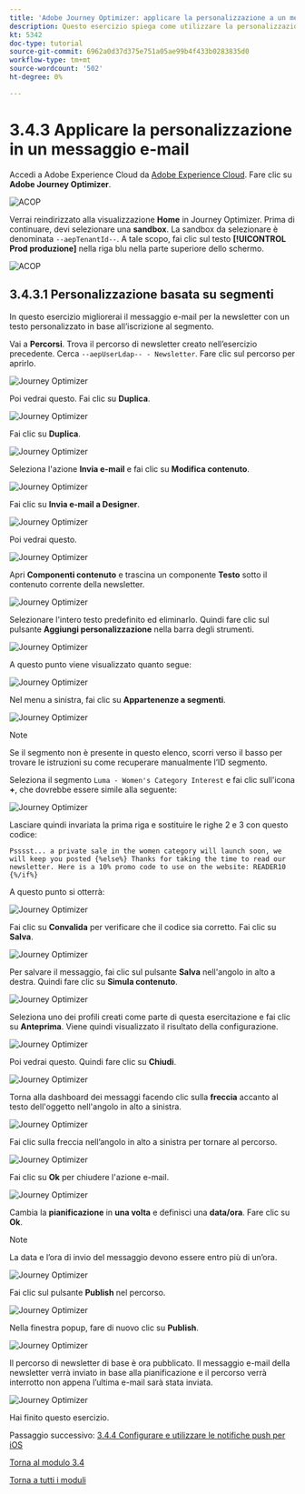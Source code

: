 ```yaml
---
title: 'Adobe Journey Optimizer: applicare la personalizzazione a un messaggio e-mail'
description: Questo esercizio spiega come utilizzare la personalizzazione dei segmenti all’interno di un contenuto e-mail
kt: 5342
doc-type: tutorial
source-git-commit: 6962a0d37d375e751a05ae99b4f433b0283835d0
workflow-type: tm+mt
source-wordcount: '502'
ht-degree: 0%

---
```


# 3.4.3 Applicare la personalizzazione in un messaggio e-mail

Accedi a Adobe Experience Cloud da [Adobe Experience Cloud](https://experience.adobe.com). Fare clic su **Adobe Journey Optimizer**.

![ACOP](./../../../modules/ajo-b2c/module3.2/images/acophome.png)

Verrai reindirizzato alla visualizzazione **Home** in Journey Optimizer. Prima di continuare, devi selezionare una **sandbox**. La sandbox da selezionare è denominata ``--aepTenantId--``. A tale scopo, fai clic sul testo **[!UICONTROL Prod produzione]** nella riga blu nella parte superiore dello schermo.

![ACOP](./../../../modules/ajo-b2c/module3.2/images/acoptriglp.png)

## 3.4.3.1 Personalizzazione basata su segmenti

In questo esercizio migliorerai il messaggio e-mail per la newsletter con un testo personalizzato in base all’iscrizione al segmento.

Vai a **Percorsi**. Trova il percorso di newsletter creato nell’esercizio precedente. Cerca `--aepUserLdap-- - Newsletter`. Fare clic sul percorso per aprirlo.

![Journey Optimizer](./images/sbp1.png)

Poi vedrai questo. Fai clic su **Duplica**.

![Journey Optimizer](./images/sbp2.png)

Fai clic su **Duplica**.

![Journey Optimizer](./images/sbp3.png)

Seleziona l&#39;azione **Invia e-mail** e fai clic su **Modifica contenuto**.

![Journey Optimizer](./images/sbp3a.png)

Fai clic su **Invia e-mail a Designer**.

![Journey Optimizer](./images/sbp4.png)

Poi vedrai questo.

![Journey Optimizer](./images/sbp5.png)

Apri **Componenti contenuto** e trascina un componente **Testo** sotto il contenuto corrente della newsletter.

![Journey Optimizer](./images/sbp6.png)

Selezionare l&#39;intero testo predefinito ed eliminarlo. Quindi fare clic sul pulsante **Aggiungi personalizzazione** nella barra degli strumenti.

![Journey Optimizer](./images/sbp7.png)

A questo punto viene visualizzato quanto segue:

![Journey Optimizer](./images/seg1.png)

Nel menu a sinistra, fai clic su **Appartenenze a segmenti**.

![Journey Optimizer](./images/seg2.png)

>[!NOTE]
>
>Se il segmento non è presente in questo elenco, scorri verso il basso per trovare le istruzioni su come recuperare manualmente l’ID segmento.

Seleziona il segmento `Luma - Women's Category Interest` e fai clic sull&#39;icona **+**, che dovrebbe essere simile alla seguente:

![Journey Optimizer](./images/seg3.png)

Lasciare quindi invariata la prima riga e sostituire le righe 2 e 3 con questo codice:

``
    Psssst... a private sale in the women category will launch soon, we will keep you posted
{%else%}
    Thanks for taking the time to read our newsletter. Here is a 10% promo code to use on the website: READER10
{%/if%}
``

A questo punto si otterrà:

![Journey Optimizer](./images/seg4.png)

Fai clic su **Convalida** per verificare che il codice sia corretto. Fai clic su **Salva**.

![Journey Optimizer](./images/sbp8.png)

Per salvare il messaggio, fai clic sul pulsante **Salva** nell&#39;angolo in alto a destra. Quindi fare clic su **Simula contenuto**.

![Journey Optimizer](./images/sbp9.png)

Seleziona uno dei profili creati come parte di questa esercitazione e fai clic su **Anteprima**. Viene quindi visualizzato il risultato della configurazione.

![Journey Optimizer](./images/sbp10.png)

Poi vedrai questo. Quindi fare clic su **Chiudi**.

![Journey Optimizer](./images/sbp10fff.png)

Torna alla dashboard dei messaggi facendo clic sulla **freccia** accanto al testo dell&#39;oggetto nell&#39;angolo in alto a sinistra.

![Journey Optimizer](./images/sbp11.png)

Fai clic sulla freccia nell’angolo in alto a sinistra per tornare al percorso.

![Journey Optimizer](./images/oc79afff.png)

Fai clic su **Ok** per chiudere l&#39;azione e-mail.

![Journey Optimizer](./images/oc79bfff.png)

Cambia la **pianificazione** in **una volta** e definisci una **data/ora**. Fare clic su **Ok**.

>[!NOTE]
>
>La data e l’ora di invio del messaggio devono essere entro più di un’ora.

![Journey Optimizer](./images/sbp18.png)

Fai clic sul pulsante **Publish** nel percorso.

![Journey Optimizer](./images/sbp19.png)

Nella finestra popup, fare di nuovo clic su **Publish**.

![Journey Optimizer](./images/sbp20.png)

Il percorso di newsletter di base è ora pubblicato. Il messaggio e-mail della newsletter verrà inviato in base alla pianificazione e il percorso verrà interrotto non appena l’ultima e-mail sarà stata inviata.

![Journey Optimizer](./images/sbp20fff.png)

Hai finito questo esercizio.

Passaggio successivo: [3.4.4 Configurare e utilizzare le notifiche push per iOS](./ex4.md)

[Torna al modulo 3.4](./journeyoptimizer.md)

[Torna a tutti i moduli](../../../overview.md)
